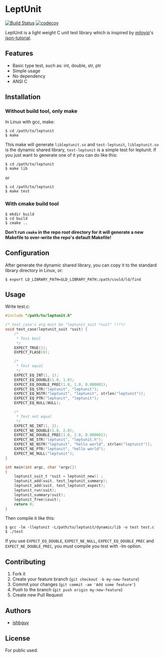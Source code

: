 # LeptUnit

[![Build Status](https://travis-ci.org/ishbguy/leptunit.svg?branch=master)](https://travis-ci.org/ishbguy/leptunit) [![codecov](https://codecov.io/gh/ishbguy/leptunit/branch/master/graph/badge.svg)](https://codecov.io/gh/ishbguy/leptunit)

LeptUnit is a light weight C unit test library which is inspired by [miloyip](https://github.com/moliyip)'s [json-tutorial](https://github.com/moliyip/json-tutorial).

## Features

+ Basic type test, such as: int, double, str, ptr
+ Simple usage
+ No dependency
+ ANSI C

## Installation

### Without build tool, only make
In Linux with gcc, make:

```
$ cd /path/to/leptunit
$ make
```
This make will generate `libleptunit.so` and `test-leptunit`, `libleptunit.so` is the dynamic shared library, `test-leptunit` is a simple test for leptunit. If you just want to generate one of it you can do like this:
```
$ cd /path/to/leptunit
$ make lib
```
or
```
$ cd /path/to/leptunit
$ make test
```

### With cmake build tool

```
$ mkdir build
$ cd build
$ cmake ..
```
**Don't run `cmake` in the repo root directory for it will generate a new Makefile to over-write the repo's default Makefile!**

## Configuration

After generate the dynamic shared library, you can copy it to the standard library directory in Linux, or:
```
$ export LD_LIBRARY_PATH=$LD_LIBRARY_PATH:/path/could/ld/find
```

## Usage

Write test.c:

```C
#include "/path/to/leptunit.h"

/* test_case's arg must be "leptunit_suit *suit" !!!*/
void test_case(leptunit_suit *suit) {
    /*
     * Test bool
     */
    EXPECT_TRUE(1);
    EXPECT_FLASE(0);

    /*
     * Test equal
     */
    EXPECT_EQ_INT(1, 1);
    EXPECT_EQ_DOUBLE(1.0, 1.0);
    EXPECT_EQ_DOUBLE_PREC(1.0, 1.0, 0.000001);
    EXPECT_EQ_STR("leptunit", "leptunit");
    EXPECT_EQ_NSTR("leptunit", "leptunit", strlen("leptunit"));
    EXPECT_EQ_PTR("leptunit", "leptunit");
    EXPECT_EQ_NULL(NULL);

    /*
     * Test not equal
     */
    EXPECT_NE_INT(1, 2);
    EXPECT_NE_DOUBLE(1.0, 2.0);
    EXPECT_NE_DOUBLE_PREC(1.0, 2.0, 0.000001);
    EXPECT_NE_STR("leptunit", "leptunit.h");
    EXPECT_NE_NSTR("leptunit", "hello world", strlen("leptunit"));
    EXPECT_NE_PTR("leptunit", "hello world");
    EXPECT_NE_NULL("leptunit");
}

int main(int argc, char *argv[])
{
    leptunit_suit_t *suit = leptunit_new() ;
    leptunit_add(suit, test_leptunit_summary);
    leptunit_add(suit, test_leptunit_expect);
    leptunit_run(suit);
    leptunit_summary(suit);
    leptunit_free(&suit);
    return 0;
}
```

Then compile it like this:
```
$ gcc -lm -lleptunit -L/path/to/leptunit/dynamic/lib -o test test.c
$ ./test
```

If you use `EXPECT_EQ_DOUBLE`, `EXPECT_NE_NULL`, `EXPECT_EQ_DOUBLE_PREC` and `EXPECT_NE_DOUBLE_PREC`, you must compile you test with -lm option.

## Contributing

1. Fork it
2. Create your feature branch (`git checkout -b my-new-feature`)
3. Commit your changes (`git commit -am 'Add some feature'`)
4. Push to the branch (`git push origin my-new-feature`)
5. Create new Pull Request

## Authors

+ [ishbguy](https://github.com/ishbguy)

## License

For public used.
